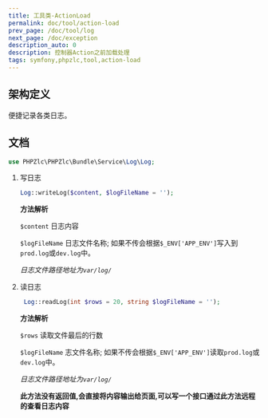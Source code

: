 ```yaml
---
title: 工具类-ActionLoad
permalink: doc/tool/action-load
prev_page: /doc/tool/log
next_page: /doc/exception
description_auto: 0
description: 控制器Action之前加载处理
tags: symfony,phpzlc,tool,action-load
---
```


## 架构定义

便捷记录各类日志。

## 文档

```php
use PHPZlc\PHPZlc\Bundle\Service\Log\Log;
```

1. 写日志

    ```php
    Log::writeLog($content, $logFileName = '');
    ```

   **方法解析**

   `$content` 日志内容

   `$logFileName` 日志文件名称; 如果不传会根据`$_ENV['APP_ENV']`写入到`prod.log`或`dev.log`中。

   _日志文件路径地址为`var/log/`_

2. 读日志

    ```php
     Log::readLog(int $rows = 20, string $logFileName = '');
    ```

   **方法解析**

   `$rows` 读取文件最后的行数

   `$logFileName` 志文件名称; 如果不传会根据`$_ENV['APP_ENV']`读取`prod.log`或`dev.log`中。

   _日志文件路径地址为`var/log/`_

   **此方法没有返回值,会直接将内容输出给页面,可以写一个接口通过此方法远程的查看日志内容**